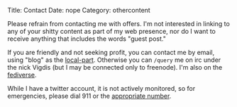 Title: Contact
Date: nope
Category: othercontent

Please refrain from contacting me with offers. I'm not interested in linking to
any of your shitty content as part of my web presence, nor do I want to receive
anything that includes the words "guest post."

If you are friendly and not seeking profit, you can contact me by email, using
"blog" as the
[local-part](https://en.wikipedia.org/wiki/Email_address#Local-part). Otherwise
you can `/query` me on irc under the nick Vigdis (but I may be connected only
to freenode). I'm also on the [fediverse](https://awoo.chown.me/@vigdis).

While I have a twitter account, it is not actively monitored, so for
emergencies, please dial 911 or the [appropriate
number](https://en.wikipedia.org/wiki/Emergency_telephone_number).
